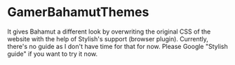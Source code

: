 # GamerBahamutThemes
It gives Bahamut a different look by overwriting the original CSS of the website with the help of Stylish's support (browser plugin).
Currently, there's no guide as I don't have time for that for now. Please Google "Stylish guide" if you want to try it now.
